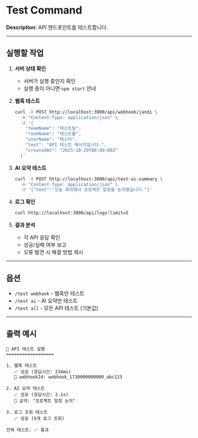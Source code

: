 # Test Command

**Description**: API 엔드포인트를 테스트합니다.

---

## 실행할 작업

1. **서버 상태 확인**
   - 서버가 실행 중인지 확인
   - 실행 중이 아니면 `npm start` 안내

2. **웹훅 테스트**
   ```bash
   curl -X POST http://localhost:3000/api/webhook/jandi \
     -H "Content-Type: application/json" \
     -d '{
       "teamName": "테스트팀",
       "roomName": "테스트룸",
       "userName": "테스터",
       "text": "API 테스트 메시지입니다.",
       "createdAt": "2025-10-29T00:00:00Z"
     }'
   ```

3. **AI 요약 테스트**
   ```bash
   curl -X POST http://localhost:3000/api/test-ai-summary \
     -H "Content-Type: application/json" \
     -d '{"text":"오늘 회의에서 프로젝트 일정을 논의했습니다."}'
   ```

4. **로그 확인**
   ```bash
   curl http://localhost:3000/api/logs?limit=5
   ```

5. **결과 분석**
   - 각 API 응답 확인
   - 성공/실패 여부 보고
   - 오류 발견 시 해결 방법 제시

---

## 옵션

- `/test webhook` - 웹훅만 테스트
- `/test ai` - AI 요약만 테스트
- `/test all` - 모든 API 테스트 (기본값)

---

## 출력 예시

```
🧪 API 테스트 실행
==================

1. 웹훅 테스트
   ✅ 성공 (응답시간: 234ms)
   📝 webhookId: webhook_1730000000000_abc123

2. AI 요약 테스트
   ✅ 성공 (응답시간: 2.1s)
   📝 요약: "프로젝트 일정 논의"

3. 로그 조회 테스트
   ✅ 성공 (5개 로그 조회)

전체 테스트: ✅ 통과
```
